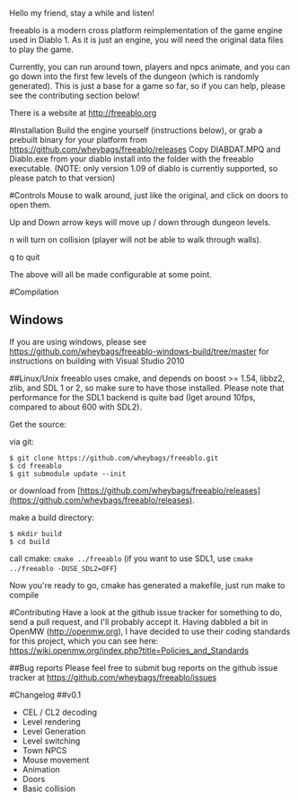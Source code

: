 Hello my friend, stay a while and listen!

freeablo is a modern cross platform reimplementation of the game engine used in Diablo 1.
As it is just an engine, you will need the original data files to play the game.

Currently, you can run around town, players and npcs animate, and you can go down into the first few levels of the dungeon (which is randomly generated).
This is just a base for a game so far, so if you can help, please see the contributing section below!

There is a website at http://freeablo.org

#Installation
Build the engine yourself (instructions below), or grab a prebuilt binary for your platform from https://github.com/wheybags/freeablo/releases
Copy DIABDAT.MPQ and Diablo.exe from your diablo install into the folder with the freeablo executable. (NOTE: only version 1.09 of diablo is currently supported, so please patch to that version)

#Controls
Mouse to walk around, just like the original, and click on doors to open them.

Up and Down arrow keys will move up / down through dungeon levels.

n will turn on collision (player will not be able to walk through walls).

q to quit

The above will all be made configurable at some point.

#Compilation

## Windows
If you are using windows, please see https://github.com/wheybags/freeablo-windows-build/tree/master for instructions on building with Visual Studio 2010

##Linux/Unix
freeablo uses cmake, and depends on boost >= 1.54, libbz2, zlib, and SDL 1 or 2, so make sure to have those installed.
Please note that performance for the SDL1 backend is quite bad (Iget around 10fps, compared to about 600 with SDL2).

Get the source:

via git: 

```
$ git clone https://github.com/wheybags/freeablo.git
$ cd freeablo 
$ git submodule update --init
```

or download from [https://github.com/wheybags/freeablo/releases](https://github.com/wheybags/freeablo/releases).

make a build directory:

```
$ mkdir build
$ cd build
```

call cmake: ```cmake ../freeablo```
(if you want to use SDL1, use ```cmake ../freeablo -DUSE_SDL2=OFF```)

Now you're ready to go, cmake has generated a makefile, just run make to compile

#Contributing
Have a look at the github issue tracker for something to do, send a pull request, and I'll probably accept it.
Having dabbled a bit in OpenMW (http://openmw.org), I have decided to use their coding standards for this project, which you can see here: https://wiki.openmw.org/index.php?title=Policies_and_Standards

##Bug reports
Please feel free to submit bug reports on the github issue tracker at https://github.com/wheybags/freeablo/issues


#Changelog
##v0.1
- CEL / CL2 decoding
- Level rendering
- Level Generation
- Level switching
- Town NPCS
- Mouse movement
- Animation
- Doors
- Basic collision
